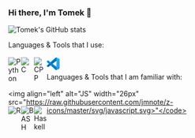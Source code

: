 ### Hi there, I'm Tomek 👋

![Tomek's GitHub stats](https://github-readme-stats.vercel.app/api?username=uhhtomek&show_icons=true&theme=radical)

Languages & Tools that I use: </br></br>
<img align="left" alt="Python" width="26px" src="https://raw.githubusercontent.com/jmnote/z-icons/master/svg/python.svg"></code>
<img align="left" alt="C" width="26px" src="https://raw.githubusercontent.com/jmnote/z-icons/master/svg/c.svg"></code>
<img align="left" alt="CPP" width="26px" src="https://raw.githubusercontent.com/jmnote/z-icons/master/svg/cpp.svg"></code>
<img align="left" alt="CPP" width="26px" src="https://raw.githubusercontent.com/github/explore/80688e429a7d4ef2fca1e82350fe8e3517d3494d/topics/visual-studio-code/visual-studio-code.png"></code>
</br>

Languages & Tools that I am familiar with: </br></br>
<img align="left" alt="JS" width="26px" src="https://raw.githubusercontent.com/jmnote/z-icons/master/svg/javascript.svg>"</code>
<img align="left" alt="R" width="26px" src="https://raw.githubusercontent.com/jmnote/z-icons/master/svg/r.svg"></code>
<img align="left" alt="BASH" width="26px" src="https://raw.githubusercontent.com/jmnote/z-icons/master/svg/bash.svg"></code>
<img align="left" alt="Haskell" width="26px" src="https://upload.wikimedia.org/wikipedia/commons/1/1c/Haskell-Logo.svg"></code>

